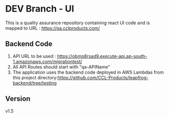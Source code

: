 # DEV Branch - UI

This is a quality assurance repository containing react UI code and is mapped to URL : https://qa.cclproducts.com/

## Backend Code
1. API URL to be used : https://obmp8rsad9.execute-api.ap-south-1.amazonaws.com/migrationtest/
2. All API Routes should start with "qa-APIName"
3. The application uses the backend code deployed in AWS Lambdas from this project directory:https://github.com/CCL-Products/leapfrog-backend/tree/testing
## Version
v1.5

